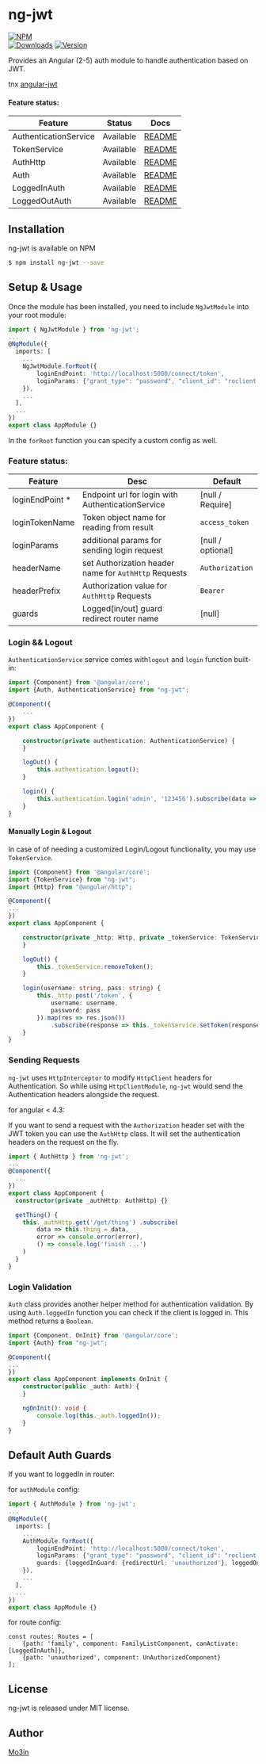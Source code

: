 
# ng-jwt

[![NPM](https://nodei.co/npm/ng-jwt.png)](https://npmjs.org/package/ng-jwt)
<br>
<a href="https://www.npmjs.com/package/ng-jwt"><img src="https://img.shields.io/npm/dt/ng-jwt.svg" alt="Downloads"></a>
<a href="https://www.npmjs.com/package/ng-jwt"><img src="https://img.shields.io/npm/v/ng-jwt.svg" alt="Version"></a>

Provides an Angular (2-5) auth module to handle authentication based on JWT.

tnx [angular-jwt](https://github.com/ItsDizzy/angular2-auth)
#### Feature status:

| Feature          | Status                              | Docs         |
|------------------|-------------------------------------|--------------|
| AuthenticationService           |                           Available | [README](#authentication)  |
| TokenService            |                           Available | [README](#tokenService)  |
| AuthHttp         |                           Available | [README](#authHttp)  |
| Auth            |                           Available | [README](#auth)  |
| LoggedInAuth          |                           Available | [README](#authGuards)  |
| LoggedOutAuth            |                           Available | [README](#authGuards)  |

## Installation

ng-jwt is available on NPM

```bash
$ npm install ng-jwt --save
```

## Setup & Usage

Once the module has been installed, you need to include `NgJwtModule` into your root module:

```ts
import { NgJwtModule } from 'ng-jwt';
...
@NgModule({
  imports: [
    ...
    NgJwtModule.forRoot({
        loginEndPoint: 'http://localhost:5000/connect/token',
        loginParams: {"grant_type": "password", "client_id": "roclient.public"}
    }),
    ...
  ],
  ...
})
export class AppModule {}
```

In the `forRoot` function you can specify a custom config as well.

### Feature status:

| Feature          |  Desc  |Default                              |
|------------------|-------------------------------------|--------------|
| loginEndPoint *     | Endpoint url for login with AuthenticationService | [null / Require]  |
| loginTokenName  | Token object name for reading from result | `access_token`  |
| loginParams           | additional params for sending login request | [null / optional]  |
| headerName          | set Authorization header name for `AuthHttp` Requests | `Authorization`  |
| headerPrefix           | Authorization value for  `AuthHttp` Requests  | `Bearer` |
| guards          | Logged[in/out]  guard redirect router name | [null]  |

### Login && Logout

`AuthenticationService` service comes with`logout` and `login` function built-in:

```ts
import {Component} from '@angular/core';
import {Auth, AuthenticationService} from "ng-jwt";

@Component({
	...
})
export class AppComponent {

	constructor(private authentication: AuthenticationService) {
	}

	logOut() {
		this.authentication.logout();
	}

	login() {
		this.authentication.login('admin', '123456').subscribe(data => console.log((data ? "Success" : "Failed")), error => console.log(error));
	}
}
```

#### Manually Login & Logout

In case of of needing a customized Login/Logout functionality, you may use `TokenService`.

```ts
import {Component} from '@angular/core';
import {TokenService} from "ng-jwt";
import {Http} from "@angular/http";

@Component({
...
})
export class AppComponent {

	constructor(private _http: Http, private _tokenService: TokenService) {
	}

	logOut() {
		this._tokenService.removeToken();
	}

	login(username: string, pass: string) {
		this._http.post('/token', {
			username: username,
			password: pass
		}).map(res => res.json())
			.subscribe(response => this._tokenService.setToken(response.token), error => console.error(error));
	}
}
```

### Sending Requests

`ng-jwt` uses `HttpInterceptor` to modify `HttpClient` headers for Authentication. So while using `HttpClientModule`, `ng-jwt` would send the Authentication headers alongside the request.

for angular < 4.3:

If you want to send a request with the `Authorization` header set with the JWT token you can use the `AuthHttp` class.
It will set the authentication headers on the request on the fly.

```ts
import { AuthHttp } from 'ng-jwt';
...
@Component({
  ...
})
export class AppComponent {
  constructor(private _authHttp: AuthHttp) {}

  getThing() {
    this._authHttp.get('/get/thing') .subscribe(
        data => this.thing = data,
        error => console.error(error),
        () => console.log('finish ...')
    )
  }
}
```
### Login Validation

`Auth` class provides another helper method for authentication validation. By using `Auth.loggedIn` function
you can check if the client is logged in. This method returns a `Boolean`.

```ts
import {Component, OnInit} from '@angular/core';
import {Auth} from "ng-jwt";

@Component({
...
})
export class AppComponent implements OnInit {
	constructor(public _auth: Auth) {
	}

	ngOnInit(): void {
		console.log(this._auth.loggedIn());
	}
}

```

## Default Auth Guards

If you want to loggedIn in router:

for `authModule` config:

```ts
import { AuthModule } from 'ng-jwt';
...
@NgModule({
  imports: [
    ...
    AuthModule.forRoot({
        loginEndPoint: 'http://localhost:5000/connect/token',
        loginParams: {"grant_type": "password", "client_id": "roclient.public"},
        guards: {loggedInGuard: {redirectUrl: 'unauthorized'}, loggedOutGuard: {redirectUrl: ''}}
    }),
    ...
  ],
  ...
})
export class AppModule {}
```
for route config:
```
const routes: Routes = [
	{path: 'family', component: FamilyListComponent, canActivate: [LoggedInAuth]},
	{path: 'unauthorized', component: UnAuthorizedComponent}
];
 ```
## License

ng-jwt is released under MIT license.

## Author

[Mo3in](mailto:moein.hente@gmail.com)